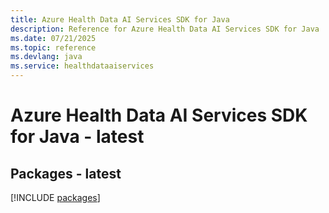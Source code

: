 ```yaml
---
title: Azure Health Data AI Services SDK for Java
description: Reference for Azure Health Data AI Services SDK for Java
ms.date: 07/21/2025
ms.topic: reference
ms.devlang: java
ms.service: healthdataaiservices
---
```

# Azure Health Data AI Services SDK for Java - latest
## Packages - latest
[!INCLUDE [packages](health-data-ai-services-index.md)]